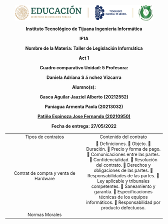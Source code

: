 <p align="center"><img src="https://github.com/JoseFernandoPatinoEspinoza/JoseFernandoPatinoEspinoza/blob/fc40c7d3a9c32ddd386799bef6bd9d730d353af5/IMG/LOGOTIPO.png"/></p>
<p align="center">
    <strong>Instituto Tecnológico de Tijuana Ingeniería Informática</strong>
</p>
<p align="center">
    <strong>IF1A</strong>
</p>
<p align="center">
    <strong></strong>
</p>
<p align="center">
    <strong>Nombre de la Materia: Taller de Legislación Informática</strong>
</p>
<p align="center">
    <strong></strong>
</p>
<p align="center">
    <strong>Act 1</strong>
</p>
<p align="center">
    <strong>Cuadro comparativo Unidad: 5 Profesora:</strong>
</p>
<p align="center">
    <strong>Daniela Adriana S</strong>
    <strong>á</strong>
    <strong>nchez Vizcarra</strong>
</p>
<p align="center">
    <strong></strong>
</p>
<p align="center">
    <strong>Alumno(s):</strong>
</p>
<p align="center">
    <strong>Gasca Aguilar Jaaziel Alberto (20212552) </strong>
</p>
<p align="center">
    <strong>Paniagua Armenta Paola (20213032) </strong>
</p>
<p align="center">
    <strong><u>Patiño Espinoza Jose Fernando (20210950)</u></strong>
</p>
<p align="center">
    <strong></strong>
</p>
<p align="center">
    <strong>Fecha de entrega: 27/05/2022</strong>
</p>
<table style="width: 100%; text-align: center;">
  <tr>
    <td style="width: 50%;">Tipos de contratos</td>
    <td style="width: 50%;">Contenido del contrato</td>
  </tr>
  <tr>
    <td style="width: 50%; ">Contrat de compra y venta de Hardware</td>
    <td style="width: 50%; ">
	Definiciones.
	Objeto.
	Duración.
	Precio y forma de pago.
	Comunicaciones entre las partes.
	Confidencialidad.
	Resolución del contrato.
	Derechos y obligaciones de las partes.
	Responsabilidades de las partes.
	Ley aplicable y tribunales competentes.
	Saneamiento y garantía.
	Especificaciones técnicas de los equipos informáticos.
	Responsabilidad por producto defectuoso.
    </td>


    
  </tr>
  <tr>
    <td style="width: 50%; ">Normas Morales</td>

  </tr>
  <tr>

</table>